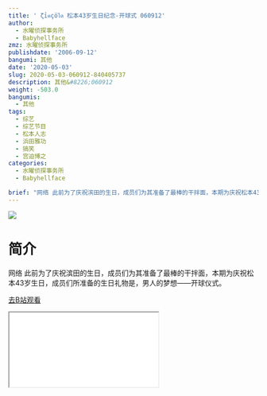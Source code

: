 ```yaml
---
title: ' ζỉคçöไต 松本43岁生日纪念-开球式 060912'
author:
  - 水曜侦探事务所
  - Babyhellface
zmz: 水曜侦探事务所
publishdate: '2006-09-12'
bangumi: 其他
date: '2020-05-03'
slug: 2020-05-03-060912-840405737
description: 其他&#8226;060912
weight: -503.0
bangumis:
  - 其他
tags:
  - 综艺
  - 综艺节目
  - 松本人志
  - 浜田雅功
  - 搞笑
  - 宫迫博之
categories:
  - 水曜侦探事务所
  - Babyhellface

brief: "网络 此前为了庆祝滨田的生日，成员们为其准备了最棒的干拌面，本期为庆祝松本43岁生日，成员们所准备的生日礼物是，男人的梦想——开球仪式。"
---
```

![](https://raw.githubusercontent.com/tcgriffith/owaraisite/master/static/tmpimg/728b1a2a227cf1a2751cbcf78866ca7750447c64.jpg.480.jpg)
# 简介  
网络
此前为了庆祝滨田的生日，成员们为其准备了最棒的干拌面，本期为庆祝松本43岁生日，成员们所准备的生日礼物是，男人的梦想——开球仪式。  

[去B站观看](https://www.bilibili.com/video/av840405737/)
<div class ="resp-container"><iframe class="testiframe" src="//player.bilibili.com/player.html?aid=840405737"", scrolling="no", allowfullscreen="true" > </iframe></div> 
